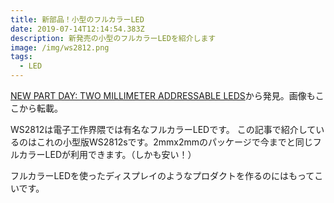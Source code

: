 ```yaml
---
title: 新部品！小型のフルカラーLED
date: 2019-07-14T12:14:54.383Z
description: 新発売の小型のフルカラーLEDを紹介します
image: /img/ws2812.png
tags:
  - LED
---
```

[NEW PART DAY: TWO MILLIMETER ADDRESSABLE LEDS](https://hackaday.com/2019/07/10/new-part-day-two-millimeter-addressable-leds/)から発見。画像もここから転載。

WS2812は電子工作界隈では有名なフルカラーLEDです。
この記事で紹介しているのはこれの小型版WS2812sです。2mmx2mmのパッケージで今までと同じフルカラーLEDが利用できます。（しかも安い！）

フルカラーLEDを使ったディスプレイのようなプロダクトを作るのにはもってこいです。
